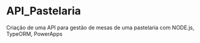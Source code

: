 # API_Pastelaria
Criação de uma API para gestão de mesas de uma pastelaria com NODE.js, TypeORM, PowerApps

